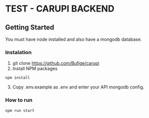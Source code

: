 # TEST - CARUPI BACKEND

## Getting Started

You must have node installed and also have a mongodb database.

### Instalation
1. git clone https://github.com/Bufige/carupi
2.  Install NPM packages
```
npm install
```
3. Copy .env.example as .env and enter your API mongodb config.

### How to run
```
npm run start
```

